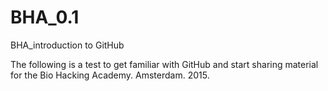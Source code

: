 # BHA_0.1
BHA_introduction to GitHub

The following is a test to get familiar with GitHub and start sharing material for the Bio Hacking Academy. Amsterdam. 2015.
